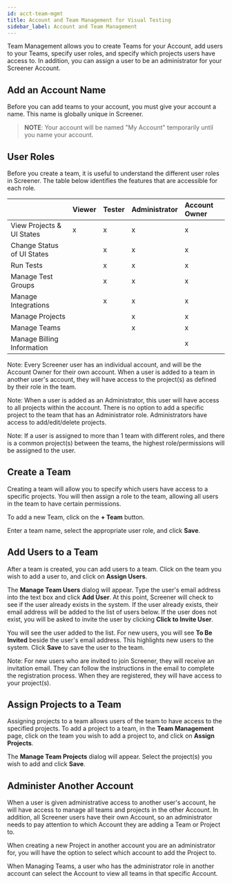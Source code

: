 ```yaml
---
id: acct-team-mgmt
title: Account and Team Management for Visual Testing
sidebar_label: Account and Team Management
---
```


Team Management allows you to create Teams for your Account, add users to your Teams, specify user roles, and specify which projects users have access to. In addition, you can assign a user to be an administrator for your Screener Account.


## Add an Account Name
Before you can add teams to your account, you must give your account a name. This name is globally unique in Screener.


>**NOTE**: Your account will be named "My Account" temporarily until you name your account.


## User Roles
Before you create a team, it is useful to understand the different user roles in Screener. The table below identifies the features that are accessible for each role.

|                           | Viewer | Tester | Administrator | Account Owner
| :--                       | :--    | :--    | :--           | :--
| View Projects & UI States |	x      |	x     | x             | x
| Change Status of UI States|	 	     |  x     |	x           	| x
| Run Tests	 	              |	 	     |  x     |	x           	| x
| Manage Test Groups	    	|	 	     |  x     |	x           	| x
| Manage Integrations	 	    |	 	     |  x     |	x           	| x
| Manage Projects	 	        |	 	     |        |	x           	| x
| Manage Teams	 	 	        |	 	     |        |	x           	| x
| Manage Billing Information|	 	     |        |	           	  | x

Note: Every Screener user has an individual account, and will be the Account Owner for their own account. When a user is added to a team in another user's account, they will have access to the project(s) as defined by their role in the team.

Note: When a user is added as an Administrator, this user will have access to all projects within the account. There is no option to add a specific project to the team that has an Administrator role. Administrators have access to add/edit/delete projects.

Note: If a user is assigned to more than 1 team with different roles, and there is a common project(s) between the teams, the highest role/permissions will be assigned to the user.

## Create a Team
Creating a team will allow you to specify which users have access to a specific projects. You will then assign a role to the team, allowing all users in the team to have certain permissions.

To add a new Team, click on the **+ Team** button.


Enter a team name, select the appropriate user role, and click **Save**.



## Add Users to a Team
After a team is created, you can add users to a team. Click on the team you wish to add a user to, and click on **Assign Users**.


The **Manage Team Users** dialog will appear. Type the user's email address into the text box and click **Add User**. At this point, Screener will check to see if the user already exists in the system. If the user already exists, their email address will be added to the list of users below. If the user does not exist, you will be asked to invite the user by clicking **Click to Invite User**.


You will see the user added to the list. For new users, you will see **To Be Invited** beside the user's email address. This highlights new users to the system. Click **Save** to save the user to the team.



Note: For new users who are invited to join Screener, they will receive an invitation email. They can follow the instructions in the email to complete the registration process. When they are registered, they will have access to your project(s).


## Assign Projects to a Team
Assigning projects to a team allows users of the team to have access to the specified projects. To add a project to a team, in the **Team Management** page, click on the team you wish to add a project to, and click on **Assign Projects**.



The **Manage Team Projects** dialog will appear. Select the project(s) you wish to add and click **Save**.


## Administer Another Account
When a user is given administrative access to another user's account, he will have access to manage all teams and projects in the other Account. In addition, all Screener users have their own Account, so an administrator needs to pay attention to which Account they are adding a Team or Project to.

When creating a new Project in another account you are an administrator for, you will have the option to select which account to add the Project to.


When Managing Teams, a user who has the administrator role in another account can select the Account to view all teams in that specific Account.
